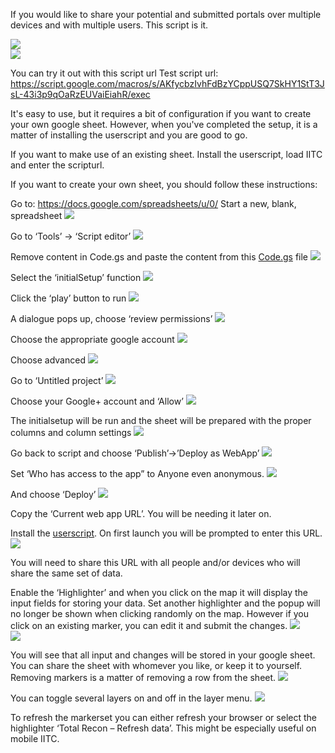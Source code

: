 If you would like to share your potential and submitted portals over multiple devices and with multiple users. This script is it.

<img src="/assets/markersonthemap.png"></img><br/>
<img src="/assets/mapwitheditdialogue"></img><br/>

You can try it out with this script url
Test script url: https://script.google.com/macros/s/AKfycbzIvhFdBzYCppUSQ7SkHY1StT3JsL-43i3p9qOaRzEUVaiEiahR/exec 

It's easy to use, but it requires a bit of configuration if you want to create your own google sheet. However, when you've completed the setup, it is a matter of installing the userscript and you are good to go.

If you want to make use of an existing sheet. Install the userscript, load IITC and enter the scripturl.

If you want to create your own sheet, you should follow these instructions:

Go to: https://docs.google.com/spreadsheets/u/0/
Start a new, blank, spreadsheet
<img src="/assets/startnewspreedsheet.png"></img><br/>

Go to ‘Tools’ -> ‘Script editor’
<img src="/assets/toolsmenu.png"></img><br/>

Remove content in Code.gs and paste the content from this <a href="Code.gs">Code.gs</a> file
<img src="/assets/setsheetscriptcontent.png"></img><br/>

Select the ‘initialSetup’ function
<img src="/assets/set initialsetup.png"></img><br/>

Click the ‘play’ button to run
<img src="/assets/run initialsetup.png"></img><br/>

A dialogue pops up, choose ‘review permissions’
<img src="/assets/authorizationrequired.png"></img><br/>

Choose the appropriate google account
<img src="/assets/choosegoogleaccount.png"></img><br/>

Choose advanced
<img src="/assets/chooseadvanced.png"></img><br/>

Go to ‘Untitled project’
<img src="/assets/gotountitled.png"></img><br/>

Choose your Google+ account and ‘Allow’
<img src="/assets/choose allow.png"></img><br/>

The initialsetup will be run and the sheet will be prepared with the proper columns and column settings
<img src="/assets/sheetcolumnsfilled.png"></img><br/>

Go back to script and choose ‘Publish’->’Deploy as WebApp’
<img src="/assets/publishwebapp.png"></img><br/>

Set ‘Who has access to the app” to Anyone even anonymous.
<img src="/assets/deploywebapp.png"></img><br/>

And choose ‘Deploy’
<img src="/assets/webapppublished.png"></img><br/>

Copy the ‘Current web app URL’. You will be needing it later on.

Install the <a href="totalrecon.userscript.js">userscript</a>. On first launch you will be prompted to enter this URL.
<img src="/assets/enterscripturl.png"></img><br/>

You will need to share this URL with all people and/or devices who will share the same set of data.

Enable the ‘Highlighter’ and when you click on the map it will display the input fields for storing your data. Set another highlighter and the popup will no longer be shown when clicking randomly on the map. However if you click on an existing marker, you can edit it and submit the changes.
<img src="/assets/highlights.png"></img><br/>
<img src="/assets/clickonmap.png"></img><br/>

You will see that all input and changes will be stored in your google sheet. You can share the sheet with whomever you like, or keep it to yourself. Removing markers is a matter of removing a row from the sheet.
<img src="/assets/filledsheet.png"></img><br/>

You can toggle several layers on and off in the layer menu.
<img src="/assets/layerselection.png"></img><br/>

To refresh the markerset you can either refresh your browser or select the highlighter ‘Total Recon – Refresh data’. This might be especially useful on mobile IITC.

